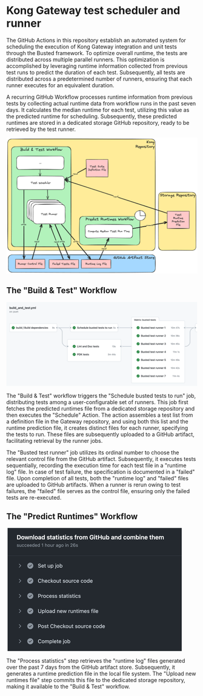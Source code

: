 # Kong Gateway test scheduler and runner

The GitHub Actions in this repository establish an automated system for scheduling the execution of Kong Gateway integration and unit tests through the Busted framework. To optimize overall runtime, the tests are distributed across multiple parallel runners. This optimization is accomplished by leveraging runtime information collected from previous test runs to predict the duration of each test. Subsequently, all tests are distributed across a predetermined number of runners, ensuring that each runner executes for an equivalent duration.

A recurring GitHub Workflow processes runtime information from previous tests by collecting actual runtime data from workflow runs in the past seven days. It calculates the median runtime for each test, utilizing this value as the predicted runtime for scheduling. Subsequently, these predicted runtimes are stored in a dedicated storage GitHub repository, ready to be retrieved by the test runner.

![boxes_and_arrows.png](img%2Fboxes_and_arrows.png)

## The "Build & Test" Workflow

![Build & Test Workflow](img/build_and_test.png)

The "Build & Test" workflow triggers the "Schedule busted tests to run" job, distributing tests among a user-configurable set of runners. This job first fetches the predicted runtimes file from a dedicated storage repository and then executes the "Schedule" Action. The action assembles a test list from a definition file in the Gateway repository, and using both this list and the runtime prediction file, it creates distinct files for each runner, specifying the tests to run. These files are subsequently uploaded to a GitHub artifact, facilitating retrieval by the runner jobs.

The "Busted test runner" job utilizes its ordinal number to choose the relevant control file from the GitHub artifact. Subsequently, it executes tests sequentially, recording the execution time for each test file in a "runtime log" file. In case of test failure, the specification is documented in a "failed" file. Upon completion of all tests, both the "runtime log" and "failed" files are uploaded to GitHub artifacts. When a runner is rerun owing to test failures, the "failed" file serves as the control file, ensuring only the failed tests are re-executed.

## The "Predict Runtimes" Workflow

![download_statistics.png](img%2Fdownload_statistics.png)

The "Process statistics" step retrieves the "runtime log" files generated over the past 7 days from the GitHub artifact store. Subsequently, it generates a runtime prediction file in the local file system. The "Upload new runtimes file" step commits this file to the dedicated storage repository, making it available to the "Build & Test" workflow.
